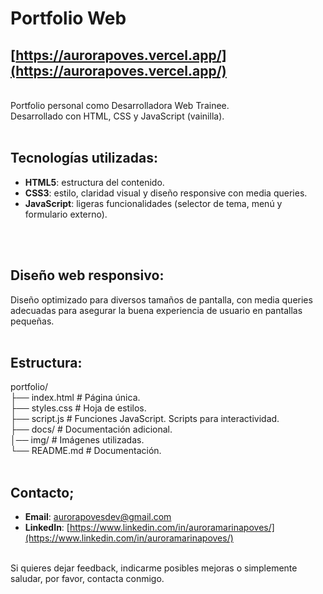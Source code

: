# Portfolio Web

## [https://aurorapoves.vercel.app/](https://aurorapoves.vercel.app/)
<br>
Portfolio personal como Desarrolladora Web Trainee. <br>
Desarrollado con HTML, CSS y JavaScript (vainilla).
<br>
<br>

## Tecnologías utilizadas:

- **HTML5**: estructura del contenido.
- **CSS3**: estilo, claridad visual y diseño responsive con media queries.
- **JavaScript**: ligeras funcionalidades (selector de tema, menú y formulario externo).
<br>
<br>

## Diseño web responsivo:

Diseño optimizado para diversos tamaños de pantalla, con media queries adecuadas para asegurar la buena experiencia de usuario en pantallas pequeñas.
<br>
<br>

## Estructura:

portfolio/ <br>
├── index.html # Página única. <br>
├── styles.css # Hoja de estilos. <br>
├── script.js # Funciones JavaScript. Scripts para interactividad. <br>
├── docs/ # Documentación adicional. <br>
│── img/ # Imágenes utilizadas.<br>
└── README.md # Documentación.
<br>
<br>

##  Contacto;

- **Email**: [aurorapovesdev@gmail.com](mailto:aurorapovesdev@gmail.com)
- **LinkedIn**: [https://www.linkedin.com/in/auroramarinapoves/](https://www.linkedin.com/in/auroramarinapoves/)
<br>
Si quieres dejar feedback, indicarme posibles mejoras o simplemente saludar, por favor, contacta conmigo.

